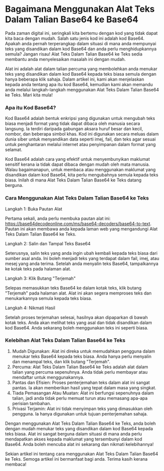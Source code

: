 Bagaimana Menggunakan Alat Teks Dalam Talian Base64 ke Base64
=============================================================

Pada zaman digital ini, seringkali kita bertemu dengan kod yang tidak dapat kita baca dengan mudah. Salah satu jenis kod ini adalah kod Base64. Apakah anda pernah terperangkap dalam situasi di mana anda mempunyai teks yang disandikan dalam kod Base64 dan anda perlu menghidupkannya semula? Jangan risau! Alat Teks Dalam Talian Base64 ke Teks sedia membantu anda menyelesaikan masalah ini dengan mudah.

Alat ini adalah alat dalam talian percuma yang membolehkan anda menukar teks yang disandikan dalam kod Base64 kepada teks biasa semula dengan hanya beberapa klik sahaja. Dalam artikel ini, kami akan menjelaskan kepada anda tentang apa itu kod Base64, kemudian kami akan memandu anda melalui langkah-langkah menggunakan Alat Teks Dalam Talian Base64 ke Teks. Mari kita mula!

### Apa itu Kod Base64?

Kod Base64 adalah bentuk enkripsi yang digunakan untuk mengubah teks biasa menjadi format yang tidak dapat dibaca oleh manusia secara langsung. Ia terdiri daripada gabungan aksara huruf besar dan kecil, nombor, dan beberapa simbol khas. Kod ini digunakan secara meluas dalam dunia siber untuk menyandikan data seperti imej, fail, dan teks agar sesuai untuk penghantaran melalui internet atau penyimpanan dalam format yang selamat.

Kod Base64 adalah cara yang efektif untuk menyembunyikan maklumat sensitif kerana ia tidak dapat dibaca dengan mudah oleh mata manusia. Walau bagaimanapun, untuk membaca atau menggunakan maklumat yang disandikan dalam kod Base64, kita perlu mengubahnya semula kepada teks biasa. Inilah di mana Alat Teks Dalam Talian Base64 ke Teks datang berguna.

### Cara Menggunakan Alat Teks Dalam Talian Base64 ke Teks

Langkah 1: Buka Pautan Alat

Pertama sekali, anda perlu membuka pautan alat ini: <https://base64decodeonline.com/ms/base64-decoders/base64-to-text>. Pautan ini akan membawa anda kepada laman web yang mengandungi Alat Teks Dalam Talian Base64 ke Teks.

Langkah 2: Salin dan Tampal Teks Base64

Seterusnya, salin teks yang anda ingin ubah kembali kepada teks biasa dari sumber asal anda. Ini boleh menjadi teks yang terdapat dalam fail, imej, atau mesej yang anda terima. Setelah anda menyalin teks Base64, tampalkannya ke kotak teks pada halaman alat.

Langkah 3: Klik Butang "Terjemah"

Selepas memasukkan teks Base64 ke dalam kotak teks, klik butang "Terjemah" pada halaman alat. Alat ini akan segera memproses teks dan menukarkannya semula kepada teks biasa.

Langkah 4: Nikmati Hasil

Setelah proses terjemahan selesai, hasilnya akan dipaparkan di bawah kotak teks. Anda akan melihat teks yang asal dan tidak disandikan dalam kod Base64. Anda sekarang boleh menggunakan teks ini seperti biasa.

### Kelebihan Alat Teks Dalam Talian Base64 ke Teks

1. Mudah Digunakan: Alat ini direka untuk memudahkan pengguna dalam menukar teks Base64 kepada teks biasa. Anda hanya perlu menyalin dan menampal teks, dan klik butang "Terjemah".
2. Percuma: Alat Teks Dalam Talian Base64 ke Teks adalah alat dalam talian yang percuma sepenuhnya. Anda tidak perlu membayar atau mendaftar untuk menggunakannya.
3. Pantas dan Efisien: Proses penterjemahan teks dalam alat ini sangat pantas. Ia akan memberikan hasil yang tepat dalam masa yang singkat.
4. Tiada Pemasangan Atau Muatan: Alat ini berfungsi sepenuhnya dalam talian, jadi anda tidak perlu memuat turun atau memasang apa-apa perisian tambahan.
5. Privasi Terjamin: Alat ini tidak menyimpan teks yang dimasukkan oleh pengguna. Ia hanya digunakan untuk tujuan penterjemahan sahaja.

Dengan menggunakan Alat Teks Dalam Talian Base64 ke Teks, anda boleh dengan mudah menukar teks yang disandikan dalam kod Base64 kepada teks biasa. Alat ini sangat berguna dalam situasi di mana anda perlu mendapatkan akses kepada maklumat yang tersembunyi dalam kod Base64. Anda boleh mencuba alat ini sekarang dan nikmati kelebihannya!

Sekian artikel ini tentang cara menggunakan Alat Teks Dalam Talian Base64 ke Teks. Semoga artikel ini bermanfaat bagi anda. Terima kasih kerana membaca!